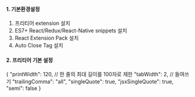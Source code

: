 #### 1. 기본환경설정

1. 프리티어 extension 설치
2. ES7+ React/Redux/React-Native snippets 설치
3. React Extension Pack 설치
4. Auto Close Tag 설치

#### 2. 프리티어 기본 설정
{
    "printWidth": 120,  // 한 줄의 최대 길이를 100자로 제한
    "tabWidth": 2, // 들여쓰기
    "trailingComma": "all", 
    "singleQuote": true,
    "jsxSingleQuote": true,
    "semi": false 
}
